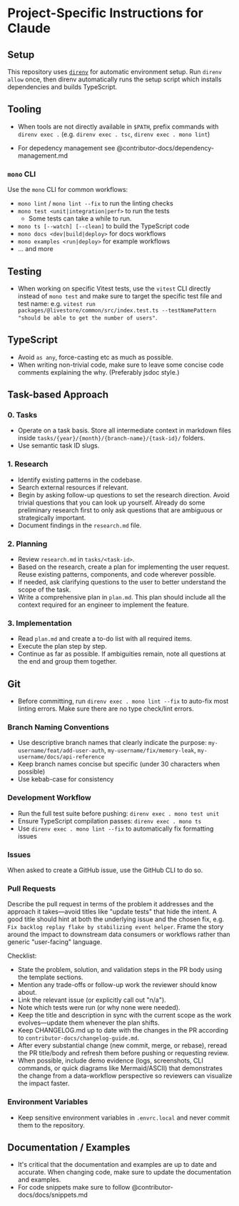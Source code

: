 # Project-Specific Instructions for Claude

## Setup

This repository uses [`direnv`](https://direnv.net) for automatic environment setup. Run `direnv allow` once, then direnv automatically runs the setup script which installs dependencies and builds TypeScript.

## Tooling

- When tools are not directly available in `$PATH`, prefix commands with `direnv exec .` (e.g. `direnv exec . tsc`, `direnv exec . mono lint`)

- For depedency management see @contributor-docs/dependency-management.md

### `mono` CLI

Use the `mono` CLI for common workflows:
- `mono lint` / `mono lint --fix` to run the linting checks
- `mono test <unit|integration|perf>` to run the tests
  - Some tests can take a while to run.
- `mono ts [--watch] [--clean]` to build the TypeScript code
- `mono docs <dev|build|deploy>` for docs workflows
- `mono examples <run|deploy>` for example workflows
- ... and more

## Testing

- When working on specific Vitest tests, use the `vitest` CLI directly instead of `mono test` and make sure to target the specific test file and test name: e.g. `vitest run packages/@livestore/common/src/index.test.ts --testNamePattern "should be able to get the number of users"`.

## TypeScript

- Avoid `as any`, force-casting etc as much as possible.
- When writing non-trivial code, make sure to leave some concise code comments explaining the why. (Preferably jsdoc style.)

## Task-based Approach

### 0. Tasks
- Operate on a task basis. Store all intermediate context in markdown files inside `tasks/{year}/{month}/{branch-name}/{task-id}/` folders.
- Use semantic task ID slugs.

### 1. Research
- Identify existing patterns in the codebase.
- Search external resources if relevant.
- Begin by asking follow-up questions to set the research direction. Avoid trivial questions that you can look up yourself. Already do some preliminary research first to only ask questions that are ambiguous or strategically important.
- Document findings in the `research.md` file.

### 2. Planning
- Review `research.md` in `tasks/<task-id>`.
- Based on the research, create a plan for implementing the user request. Reuse existing patterns, components, and code wherever possible.
- If needed, ask clarifying questions to the user to better understand the scope of the task.
- Write a comprehensive plan in `plan.md`. This plan should include all the context required for an engineer to implement the feature.

### 3. Implementation
- Read `plan.md` and create a to-do list with all required items.
- Execute the plan step by step.
- Continue as far as possible. If ambiguities remain, note all questions at the end and group them together.

## Git

- Before committing, run `direnv exec . mono lint --fix` to auto-fix most linting errors. Make sure there are no type check/lint errors.

### Branch Naming Conventions

- Use descriptive branch names that clearly indicate the purpose: `my-username/feat/add-user-auth`, `my-username/fix/memory-leak`, `my-username/docs/api-reference`
- Keep branch names concise but specific (under 30 characters when possible)
- Use kebab-case for consistency

### Development Workflow

- Run the full test suite before pushing: `direnv exec . mono test unit`
- Ensure TypeScript compilation passes: `direnv exec . mono ts`
- Use `direnv exec . mono lint --fix` to automatically fix formatting issues

### Issues

When asked to create a GitHub issue, use the GitHub CLI to do so.

### Pull Requests

Describe the pull request in terms of the problem it addresses and the approach it takes—avoid titles like "update tests" that hide the intent. A good title should hint at both the underlying issue and the chosen fix, e.g. `Fix backlog replay flake by stabilizing event helper`. Frame the story around the impact to downstream data consumers or workflows rather than generic "user-facing" language.

Checklist:
- State the problem, solution, and validation steps in the PR body using the template sections.
- Mention any trade-offs or follow-up work the reviewer should know about.
- Link the relevant issue (or explicitly call out "n/a").
- Note which tests were run (or why none were needed).
- Keep the title and description in sync with the current scope as the work evolves—update them whenever the plan shifts.
- Keep CHANGELOG.md up to date with the changes in the PR according to `contributor-docs/changelog-guide.md`.
- After every substantial change (new commit, merge, or rebase), reread the PR title/body and refresh them before pushing or requesting review.
- When possible, include demo evidence (logs, screenshots, CLI commands, or quick diagrams like Mermaid/ASCII) that demonstrates the change from a data-workflow perspective so reviewers can visualize the impact faster.

### Environment Variables

- Keep sensitive environment variables in `.envrc.local` and never commit them to the repository.

## Documentation / Examples

- It's critical that the documentation and examples are up to date and accurate. When changing code, make sure to update the documentation and examples.
- For code snippets make sure to follow @contributor-docs/docs/snippets.md
